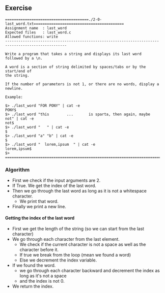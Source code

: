 ## Exercise

```
======================================./2-0-last_word.txt=========================================
Assignment name  : last_word
Expected files   : last_word.c
Allowed functions: write
--------------------------------------------------------------------------------------------------

Write a program that takes a string and displays its last word followed by a \n.

A word is a section of string delimited by spaces/tabs or by the start/end of
the string.

If the number of parameters is not 1, or there are no words, display a newline.

Example:

$> ./last_word "FOR PONY" | cat -e
PONY$
$> ./last_word "this        ...       is sparta, then again, maybe    not" | cat -e
not$
$> ./last_word "   " | cat -e
$
$> ./last_word "a" "b" | cat -e
$
$> ./last_word "  lorem,ipsum  " | cat -e
lorem,ipsum$
$>
==================================================================================================
```

### Algorithm

- First we check if the input arguments are 2.
- If True. We get the index of the last word.
- Then we go through the last word as long as it is not a whitespace character.
	- We print that word.
- Finally we print a new line.

#### Getting the index of the last word
- First we get the length of the string (so we can start from the last character)
- We go through each character from the last element.
	- We check if the current character is not a space as well as the character before it.
	- If true we break from the loop (mean we found a word)
	- Else we decrement the index variable.
- If we found the word.
	- we go through each character backward and decrement the index as long as it's not a space
	- and the index is not 0.
- We return the index.
